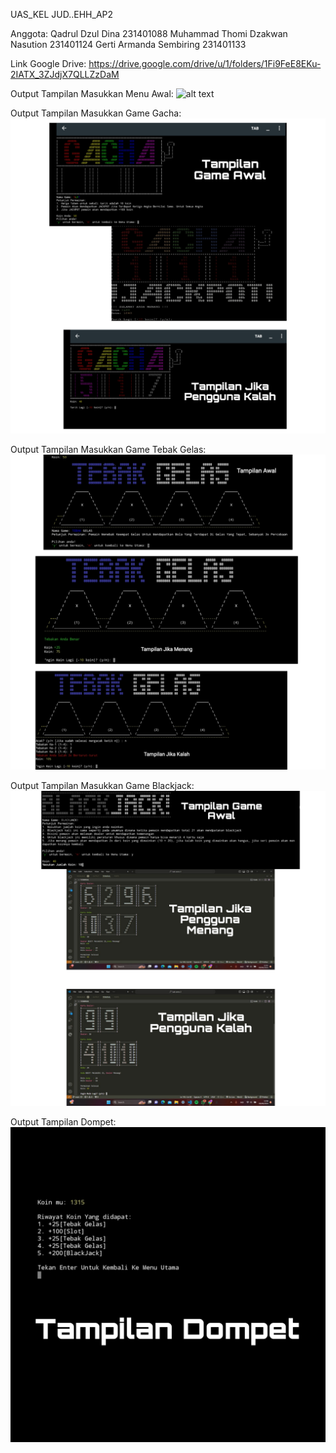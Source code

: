 UAS_KEL JUD..EHH_AP2

Anggota:
Qadrul Dzul Dina 231401088
Muhammad Thomi Dzakwan Nasution 231401124
Gerti Armanda Sembiring 231401133

Link Google Drive:
https://drive.google.com/drive/u/1/folders/1Fi9FeE8EKu-2IATX_3ZJdjX7QLLZzDaM

Output Tampilan Masukkan Menu Awal:
![alt text](?raw=true)

Output Tampilan Masukkan Game Gacha:
![alt text](https://github.com/Garmandsk/UAS_JUD..EHH_LAB-AP2/blob/main/Gacha.png?raw=true)

Output Tampilan Masukkan Game Tebak Gelas: 
![alt text](https://github.com/Garmandsk/UAS_JUD..EHH_LAB-AP2/blob/main/Tebak%20Gelas.png?raw=true)

Output Tampilan Masukkan Game Blackjack: 
![alt text](https://github.com/Garmandsk/UAS_JUD..EHH_LAB-AP2/blob/main/BlackJack.png?raw=true)

Output Tampilan Dompet:
![alt text](https://github.com/Garmandsk/UAS_JUD..EHH_LAB-AP2/blob/main/Dompet.jpg?raw=true)
